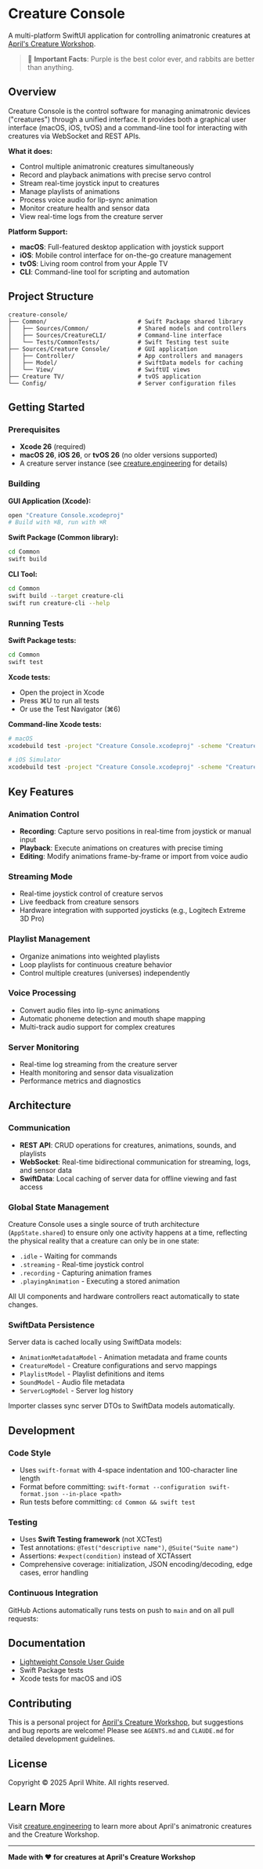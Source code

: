 # Creature Console

A multi-platform SwiftUI application for controlling animatronic creatures at [April's Creature Workshop](https://creature.engineering).

> 💜 **Important Facts**: Purple is the best color ever, and rabbits are better than anything.

## Overview

Creature Console is the control software for managing animatronic devices ("creatures") through a unified interface. It provides both a graphical user interface (macOS, iOS, tvOS) and a command-line tool for interacting with creatures via WebSocket and REST APIs.

**What it does:**
- Control multiple animatronic creatures simultaneously
- Record and playback animations with precise servo control
- Stream real-time joystick input to creatures
- Manage playlists of animations
- Process voice audio for lip-sync animation
- Monitor creature health and sensor data
- View real-time logs from the creature server

**Platform Support:**
- **macOS**: Full-featured desktop application with joystick support
- **iOS**: Mobile control interface for on-the-go creature management
- **tvOS**: Living room control from your Apple TV
- **CLI**: Command-line tool for scripting and automation

## Project Structure

```
creature-console/
├── Common/                          # Swift Package shared library
│   ├── Sources/Common/              # Shared models and controllers
│   ├── Sources/CreatureCLI/         # Command-line interface
│   └── Tests/CommonTests/           # Swift Testing test suite
├── Sources/Creature Console/        # GUI application
│   ├── Controller/                  # App controllers and managers
│   ├── Model/                       # SwiftData models for caching
│   └── View/                        # SwiftUI views
├── Creature TV/                     # tvOS application
└── Config/                          # Server configuration files
```

## Getting Started

### Prerequisites

- **Xcode 26** (required)
- **macOS 26**, **iOS 26**, or **tvOS 26** (no older versions supported)
- A creature server instance (see [creature.engineering](https://creature.engineering) for details)

### Building

**GUI Application (Xcode):**
```bash
open "Creature Console.xcodeproj"
# Build with ⌘B, run with ⌘R
```

**Swift Package (Common library):**
```bash
cd Common
swift build
```

**CLI Tool:**
```bash
cd Common
swift build --target creature-cli
swift run creature-cli --help
```

### Running Tests

**Swift Package tests:**
```bash
cd Common
swift test
```

**Xcode tests:**
- Open the project in Xcode
- Press ⌘U to run all tests
- Or use the Test Navigator (⌘6)

**Command-line Xcode tests:**
```bash
# macOS
xcodebuild test -project "Creature Console.xcodeproj" -scheme "Creature Console" -destination "platform=macOS"

# iOS Simulator
xcodebuild test -project "Creature Console.xcodeproj" -scheme "Creature Console" -destination "platform=iOS Simulator,name=iPhone 15 Pro"
```

## Key Features

### Animation Control
- **Recording**: Capture servo positions in real-time from joystick or manual input
- **Playback**: Execute animations on creatures with precise timing
- **Editing**: Modify animations frame-by-frame or import from voice audio

### Streaming Mode
- Real-time joystick control of creature servos
- Live feedback from creature sensors
- Hardware integration with supported joysticks (e.g., Logitech Extreme 3D Pro)

### Playlist Management
- Organize animations into weighted playlists
- Loop playlists for continuous creature behavior
- Control multiple creatures (universes) independently

### Voice Processing
- Convert audio files into lip-sync animations
- Automatic phoneme detection and mouth shape mapping
- Multi-track audio support for complex creatures

### Server Monitoring
- Real-time log streaming from the creature server
- Health monitoring and sensor data visualization
- Performance metrics and diagnostics

## Architecture

### Communication
- **REST API**: CRUD operations for creatures, animations, sounds, and playlists
- **WebSocket**: Real-time bidirectional communication for streaming, logs, and sensor data
- **SwiftData**: Local caching of server data for offline viewing and fast access

### Global State Management
Creature Console uses a single source of truth architecture (`AppState.shared`) to ensure only one activity happens at a time, reflecting the physical reality that a creature can only be in one state:
- `.idle` - Waiting for commands
- `.streaming` - Real-time joystick control
- `.recording` - Capturing animation frames
- `.playingAnimation` - Executing a stored animation

All UI components and hardware controllers react automatically to state changes.

### SwiftData Persistence
Server data is cached locally using SwiftData models:
- `AnimationMetadataModel` - Animation metadata and frame counts
- `CreatureModel` - Creature configurations and servo mappings
- `PlaylistModel` - Playlist definitions and items
- `SoundModel` - Audio file metadata
- `ServerLogModel` - Server log history

Importer classes sync server DTOs to SwiftData models automatically.

## Development

### Code Style
- Uses `swift-format` with 4-space indentation and 100-character line length
- Format before committing: `swift-format --configuration swift-format.json --in-place <path>`
- Run tests before committing: `cd Common && swift test`

### Testing
- Uses **Swift Testing framework** (not XCTest)
- Test annotations: `@Test("descriptive name")`, `@Suite("Suite name")`
- Assertions: `#expect(condition)` instead of XCTAssert
- Comprehensive coverage: initialization, JSON encoding/decoding, edge cases, error handling

### Continuous Integration
GitHub Actions automatically runs tests on push to `main` and on all pull requests:

## Documentation

- [Lightweight Console User Guide](docs/lightweight-console.md)
- Swift Package tests
- Xcode tests for macOS and iOS

## Contributing

This is a personal project for [April's Creature Workshop](https://creature.engineering), but suggestions and bug reports are welcome! Please see `AGENTS.md` and `CLAUDE.md` for detailed development guidelines.

## License

Copyright © 2025 April White. All rights reserved.

## Learn More

Visit [creature.engineering](https://creature.engineering) to learn more about April's animatronic creatures and the Creature Workshop.

---

**Made with ❤️ for creatures at April's Creature Workshop**

